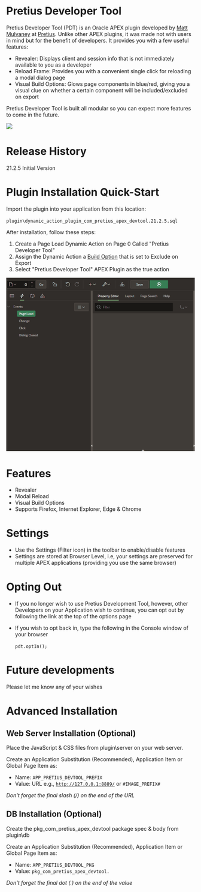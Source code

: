 # Pretius Developer Tool

Pretius Developer Tool (PDT) is an Oracle APEX plugin developed by <a href="https://www.twitter.com/Matt_Mulvaney" target="_blank">Matt Mulvaney</a> at <a href="https://www.pretius.com" target="_blank">Pretius</a>. Unlike other APEX plugins, it was made not with users in mind but for the benefit of developers. It provides you with a few useful features:
* Revealer: Displays client and session info that is not immediately available to you as a developer
* Reload Frame: Provides you with a convenient single click for reloading a modal dialog page
* Visual Build Options: Glows page components in blue/red, giving you a visual clue on whether a certain component will be included/excluded on export

Pretius Developer Tool is built all modular so you can expect more features to come in the future.

<img src="https://raw.githubusercontent.com/Pretius/pretius-developer-tool/master/img/preview.gif" width="700px">

<br/>

# Release History
21.2.5 Initial Version

# Plugin Installation Quick-Start
Import the plugin into your application from this location:

`plugin\dynamic_action_plugin_com_pretius_apex_devtool.21.2.5.sql`

After installation, follow these steps:
1. Create a Page Load Dynamic Action on Page 0 Called "Pretius Developer Tool"
2. Assign the Dynamic Action a <a href="https://www.youtube.com/watch?v=XOLCrHSRRrM&t=84s" target="_blank">Build Option</a> that is set to Exclude on Export
3. Select "Pretius Developer Tool" APEX Plugin as the true action

<img src="https://raw.githubusercontent.com/Pretius/pretius-developer-tool/master/img/install.gif" width="700px">

<br/>

# Features
* Revealer
* Modal Reload
* Visual Build Options
* Supports Firefox, Internet Explorer, Edge & Chrome

# Settings
* Use the Settings (Filter icon) in the toolbar to enable/disable features
* Settings are stored at Browser Level, i.e, your settings are preserved for multiple APEX applications (providing you use the same browser)

# Opting Out
* If you no longer wish to use Pretius Development Tool, however, other Developers on your Application wish to continue, you can opt out by following the link at the top of the options page
* If you wish to opt back in, type the following in the Console window of your browser

   <code>pdt.optIn();</code>

# Future developments
Please let me know any of your wishes

# Advanced Installation

## Web Server Installation (Optional)
Place the JavaScript & CSS files from plugin\server on your web server.

Create an Application Substitution (Recommended), Application Item or Global Page Item as:
* Name: <code>APP_PRETIUS_DEVTOOL_PREFIX</code>
* Value: URL e.g., <code>http://127.0.0.1:8889/</code> or <code>#IMAGE_PREFIX#</code>

*Don't forget the final slash (/) on the end of the URL*

## DB Installation (Optional)
Create the pkg_com_pretius_apex_devtool package spec & body from plugin\db

Create an Application Substitution (Recommended), Application Item or Global Page Item as:
* Name: <code>APP_PRETIUS_DEVTOOL_PKG</code>
* Value: <code>pkg_com_pretius_apex_devtool.</code>

*Don't forget the final dot (.) on the end of the value*
